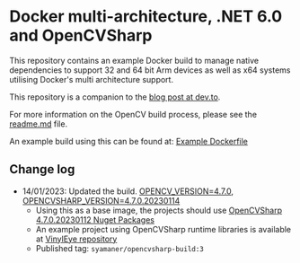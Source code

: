 # Docker multi-architecture, .NET 6.0 and OpenCVSharp

This repository contains an example Docker build to manage native dependencies to support 32 and 64 bit Arm devices as well as x64 systems utilising Docker's multi architecture support.

This repository is a companion to the [blog post at dev.to](https://dev.to/syamaner/docker-multi-architecture-net-60-and-opencvsharp-1okd).


For more information on the OpenCV build process, please see the [readme.md](./docker/readme.md) file.

An example build using this can be found at: [Example Dockerfile](./src/BenchmarkApp/Dockerfile)

## Change log

- 14/01/2023: Updated the build. [OPENCV_VERSION=4.7.0](https://github.com/opencv/opencv/releases/tag/4.7.0), [OPENCVSHARP_VERSION=4.7.0.20230114](https://github.com/shimat/opencvsharp/releases/tag/4.7.0.20230114)
  - Using this as a base image, the projects should use [OpenCVSharp 4.7.0.20230112 Nuget Packages](https://www.nuget.org/packages/OpenCvSharp4/4.7.0.20230112)
  - An example project using OpenCVSharp runtime libraries is available at [VinylEye repository](https://github.com/syamaner/VinylEye/blob/main/src/backend/VinylEye.Cli/Dockerfile)
  - Published tag: `syamaner/opencvsharp-build:3`